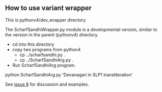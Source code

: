 ## How to use variant wrapper
This is pythonv4/dev_wrapper  directory

The ScharfSandhiWrapper.py module is a developmental version, similar to the
version in the parent (pythonv4) directory.

* cd into this directory
* copy two programs from python4
  * cp ../scharfsandhi.py .  
  * cp ../ScharfSandhiArg.py .
* Run ScharfSandhiArg program.  

python ScharfSandhiArg.py <C or E> <Y or N> 'Devanagari in SLP1 transliteration'


See [issue 8](https://github.com/funderburkjim/ScharfSandhi/issues/10)
for discussion and examples.

